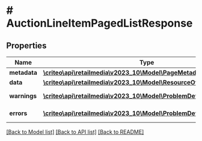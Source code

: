 # # AuctionLineItemPagedListResponse

## Properties

Name | Type | Description | Notes
------------ | ------------- | ------------- | -------------
**metadata** | [**\criteo\api\retailmedia\v2023_10\Model\PageMetadata**](PageMetadata.md) |  | [optional]
**data** | [**\criteo\api\retailmedia\v2023_10\Model\ResourceOfAuctionLineItem[]**](ResourceOfAuctionLineItem.md) |  | [optional]
**warnings** | [**\criteo\api\retailmedia\v2023_10\Model\ProblemDetails[]**](ProblemDetails.md) |  | [optional] [readonly]
**errors** | [**\criteo\api\retailmedia\v2023_10\Model\ProblemDetails[]**](ProblemDetails.md) |  | [optional] [readonly]

[[Back to Model list]](../../README.md#models) [[Back to API list]](../../README.md#endpoints) [[Back to README]](../../README.md)
